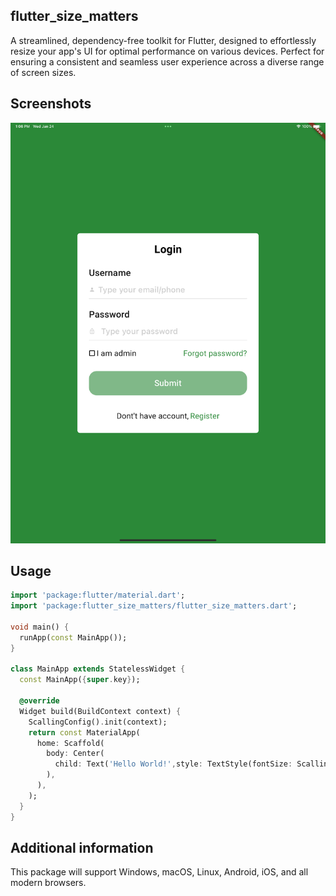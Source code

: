 ## flutter_size_matters
A streamlined, dependency-free toolkit for Flutter, designed to effortlessly resize your app's UI for optimal performance on various devices. Perfect for ensuring a consistent and seamless user experience across a diverse range of screen sizes.

## Screenshots
![flutter_size_matters](/assets/with_m_ipad.png?raw=true "")

## Usage

```dart
import 'package:flutter/material.dart';
import 'package:flutter_size_matters/flutter_size_matters.dart';

void main() {
  runApp(const MainApp());
}

class MainApp extends StatelessWidget {
  const MainApp({super.key});

  @override
  Widget build(BuildContext context) {
    ScallingConfig().init(context);
    return const MaterialApp(
      home: Scaffold(
        body: Center(
          child: Text('Hello World!',style: TextStyle(fontSize: ScallingConfig.moderateScale(14)),),
        ),
      ),
    );
  }
}
```

## Additional information
This package will support Windows, macOS, Linux, Android, iOS, and all modern browsers.

